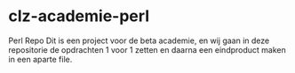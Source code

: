 # clz-academie-perl
Perl Repo 
Dit is een project voor de beta academie, en wij gaan in deze repositorie de opdrachten 1 voor 1 zetten en daarna een eindproduct maken in een aparte file.